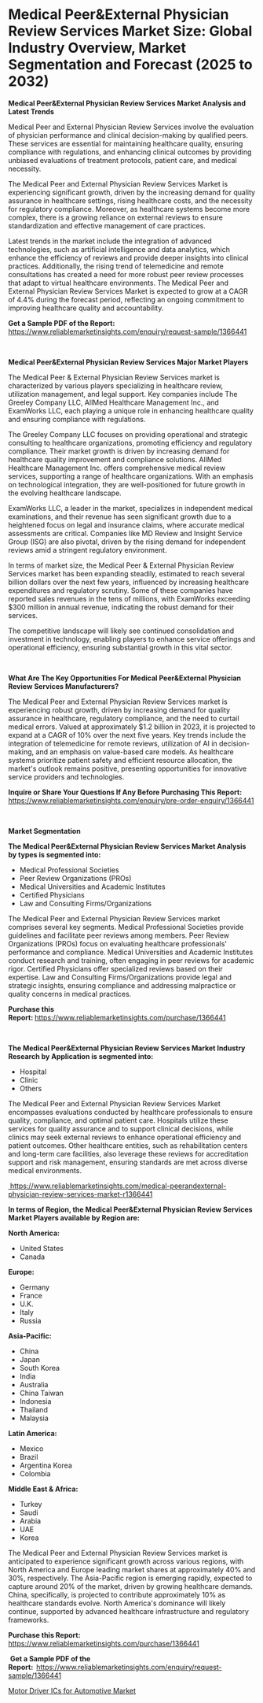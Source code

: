 <p><h1>Medical Peer&External Physician Review Services Market Size: Global Industry Overview, Market Segmentation and Forecast (2025 to 2032)</h1></p><p><strong>Medical Peer&External Physician Review Services Market Analysis and Latest Trends</strong></p>
<p><p>Medical Peer and External Physician Review Services involve the evaluation of physician performance and clinical decision-making by qualified peers. These services are essential for maintaining healthcare quality, ensuring compliance with regulations, and enhancing clinical outcomes by providing unbiased evaluations of treatment protocols, patient care, and medical necessity.</p><p>The Medical Peer and External Physician Review Services Market is experiencing significant growth, driven by the increasing demand for quality assurance in healthcare settings, rising healthcare costs, and the necessity for regulatory compliance. Moreover, as healthcare systems become more complex, there is a growing reliance on external reviews to ensure standardization and effective management of care practices.</p><p>Latest trends in the market include the integration of advanced technologies, such as artificial intelligence and data analytics, which enhance the efficiency of reviews and provide deeper insights into clinical practices. Additionally, the rising trend of telemedicine and remote consultations has created a need for more robust peer review processes that adapt to virtual healthcare environments. The Medical Peer and External Physician Review Services Market is expected to grow at a CAGR of 4.4% during the forecast period, reflecting an ongoing commitment to improving healthcare quality and accountability.</p></p>
<p><strong>Get a Sample PDF of the Report:&nbsp;</strong> <a href="https://www.reliablemarketinsights.com/enquiry/request-sample/1366441?utm_campaign=2769&utm_medium=2&utm_source=Github&utm_content=ia&utm_term=22032025&utm_id=medical-peerexternal-physician-review-services">https://www.reliablemarketinsights.com/enquiry/request-sample/1366441</a></p>
<p>&nbsp;</p>
<p><strong>Medical Peer&External Physician Review Services Major Market Players</strong></p>
<p><p>The Medical Peer & External Physician Review Services market is characterized by various players specializing in healthcare review, utilization management, and legal support. Key companies include The Greeley Company LLC, AllMed Healthcare Management Inc., and ExamWorks LLC, each playing a unique role in enhancing healthcare quality and ensuring compliance with regulations.</p><p>The Greeley Company LLC focuses on providing operational and strategic consulting to healthcare organizations, promoting efficiency and regulatory compliance. Their market growth is driven by increasing demand for healthcare quality improvement and compliance solutions. AllMed Healthcare Management Inc. offers comprehensive medical review services, supporting a range of healthcare organizations. With an emphasis on technological integration, they are well-positioned for future growth in the evolving healthcare landscape.</p><p>ExamWorks LLC, a leader in the market, specializes in independent medical examinations, and their revenue has seen significant growth due to a heightened focus on legal and insurance claims, where accurate medical assessments are critical. Companies like MD Review and Insight Service Group (ISG) are also pivotal, driven by the rising demand for independent reviews amid a stringent regulatory environment.</p><p>In terms of market size, the Medical Peer & External Physician Review Services market has been expanding steadily, estimated to reach several billion dollars over the next few years, influenced by increasing healthcare expenditures and regulatory scrutiny. Some of these companies have reported sales revenues in the tens of millions, with ExamWorks exceeding $300 million in annual revenue, indicating the robust demand for their services.</p><p>The competitive landscape will likely see continued consolidation and investment in technology, enabling players to enhance service offerings and operational efficiency, ensuring substantial growth in this vital sector.</p></p>
<p>&nbsp;</p>
<p><strong>What Are The Key Opportunities For Medical Peer&External Physician Review Services Manufacturers?</strong></p>
<p><p>The Medical Peer and External Physician Review Services market is experiencing robust growth, driven by increasing demand for quality assurance in healthcare, regulatory compliance, and the need to curtail medical errors. Valued at approximately $1.2 billion in 2023, it is projected to expand at a CAGR of 10% over the next five years. Key trends include the integration of telemedicine for remote reviews, utilization of AI in decision-making, and an emphasis on value-based care models. As healthcare systems prioritize patient safety and efficient resource allocation, the market's outlook remains positive, presenting opportunities for innovative service providers and technologies.</p></p>
<p><strong>Inquire or Share Your Questions If Any Before Purchasing This Report:</strong> <a href="https://www.reliablemarketinsights.com/enquiry/pre-order-enquiry/1366441?utm_campaign=2769&utm_medium=2&utm_source=Github&utm_content=ia&utm_term=22032025&utm_id=medical-peerexternal-physician-review-services">https://www.reliablemarketinsights.com/enquiry/pre-order-enquiry/1366441</a></p>
<p>&nbsp;</p>
<p><strong>Market Segmentation</strong></p>
<p><strong>The Medical Peer&External Physician Review Services Market Analysis by types is segmented into:</strong></p>
<p><ul><li>Medical Professional Societies</li><li>Peer Review Organizations (PROs)</li><li>Medical Universities and Academic Institutes</li><li>Certified Physicians</li><li>Law and Consulting Firms/Organizations</li></ul></p>
<p><p>The Medical Peer and External Physician Review Services market comprises several key segments. Medical Professional Societies provide guidelines and facilitate peer reviews among members. Peer Review Organizations (PROs) focus on evaluating healthcare professionals' performance and compliance. Medical Universities and Academic Institutes conduct research and training, often engaging in peer reviews for academic rigor. Certified Physicians offer specialized reviews based on their expertise. Law and Consulting Firms/Organizations provide legal and strategic insights, ensuring compliance and addressing malpractice or quality concerns in medical practices.</p></p>
<p><strong>Purchase this Report:&nbsp;</strong><a href="https://www.reliablemarketinsights.com/purchase/1366441?utm_campaign=2769&utm_medium=2&utm_source=Github&utm_content=ia&utm_term=22032025&utm_id=medical-peerexternal-physician-review-services">https://www.reliablemarketinsights.com/purchase/1366441</a></p>
<p>&nbsp;</p>
<p><strong>The Medical Peer&External Physician Review Services Market Industry Research by Application is segmented into:</strong></p>
<p><ul><li>Hospital</li><li>Clinic</li><li>Others</li></ul></p>
<p><p>The Medical Peer and External Physician Review Services Market encompasses evaluations conducted by healthcare professionals to ensure quality, compliance, and optimal patient care. Hospitals utilize these services for quality assurance and to support clinical decisions, while clinics may seek external reviews to enhance operational efficiency and patient outcomes. Other healthcare entities, such as rehabilitation centers and long-term care facilities, also leverage these reviews for accreditation support and risk management, ensuring standards are met across diverse medical environments.</p></p>
<p><a href="https://www.reliablemarketinsights.com/medical-peerandexternal-physician-review-services-market-r1366441?utm_campaign=2769&utm_medium=2&utm_source=Github&utm_content=ia&utm_term=22032025&utm_id=medical-peerexternal-physician-review-services">&nbsp;https://www.reliablemarketinsights.com/medical-peerandexternal-physician-review-services-market-r1366441</a></p>
<p><strong>In terms of Region, the Medical Peer&External Physician Review Services Market Players available by Region are:</strong></p>
<p>
    <p> <strong> North America: </strong>
        <ul>
            <li>United States</li>
            <li>Canada</li>
        </ul>
        </p> 
    <p> <strong> Europe: </strong>
        <ul>
            <li>Germany</li>
            <li>France</li>
            <li>U.K.</li>
            <li>Italy</li>
            <li>Russia</li>
        </ul>
        </p> 
    <p> <strong> Asia-Pacific: </strong>
        <ul>
            <li>China</li>
            <li>Japan</li>
            <li>South Korea</li>
            <li>India</li>
            <li>Australia</li>
            <li>China Taiwan</li>
            <li>Indonesia</li>
            <li>Thailand</li>
            <li>Malaysia</li>
        </ul>
        </p> 
    <p> <strong> Latin America: </strong>
        <ul>
            <li>Mexico</li>
            <li>Brazil</li>
            <li>Argentina Korea</li>
            <li>Colombia</li>
        </ul>
        </p> 
    <p> <strong> Middle East & Africa: </strong>
        <ul>
            <li>Turkey</li>
            <li>Saudi</li>
            <li>Arabia</li>
            <li>UAE</li>
            <li>Korea</li>
        </ul>
    </p>
    </p>
<p><p>The Medical Peer and External Physician Review Services market is anticipated to experience significant growth across various regions, with North America and Europe leading market shares at approximately 40% and 30%, respectively. The Asia-Pacific region is emerging rapidly, expected to capture around 20% of the market, driven by growing healthcare demands. China, specifically, is projected to contribute approximately 10% as healthcare standards evolve. North America's dominance will likely continue, supported by advanced healthcare infrastructure and regulatory frameworks.</p></p>
<p><strong>Purchase this Report: </strong><a href="https://www.reliablemarketinsights.com/purchase/1366441?utm_campaign=2769&utm_medium=2&utm_source=Github&utm_content=ia&utm_term=22032025&utm_id=medical-peerexternal-physician-review-services">https://www.reliablemarketinsights.com/purchase/1366441</a></p>
<p>&nbsp;<strong>Get a Sample PDF of the Report:&nbsp;&nbsp;</strong><a href="https://www.reliablemarketinsights.com/enquiry/request-sample/1366441?utm_campaign=2769&utm_medium=2&utm_source=Github&utm_content=ia&utm_term=22032025&utm_id=medical-peerexternal-physician-review-services">https://www.reliablemarketinsights.com/enquiry/request-sample/1366441</a></p>
<p><strong></strong></p>
<p><p><a href="https://github.com/vilolakoreni/Market-Research-Report-List-1/blob/main/motor-driver-ics-for-automotive-market.md?utm_campaign=2769&utm_medium=2&utm_source=Github&utm_content=ia&utm_term=22032025&utm_id=medical-peerexternal-physician-review-services">Motor Driver ICs for Automotive Market</a></p></p>